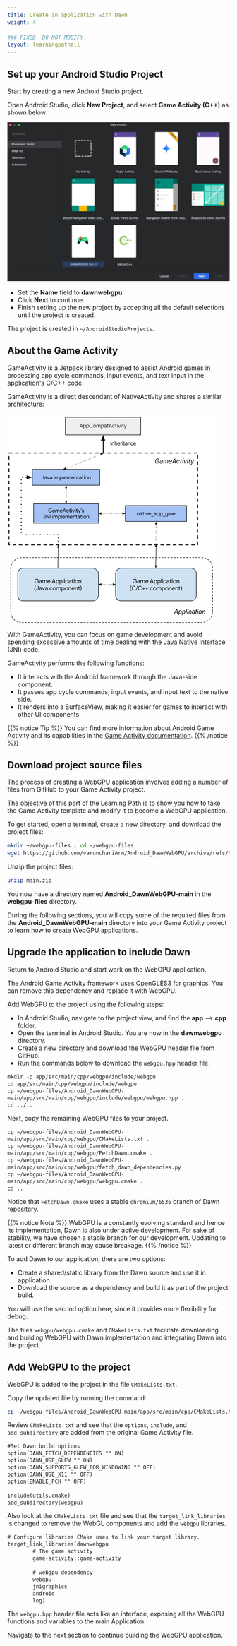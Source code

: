 ```yaml
---
title: Create an application with Dawn
weight: 4

### FIXED, DO NOT MODIFY
layout: learningpathall
---
```


## Set up your Android Studio Project

Start by creating a new Android Studio project.

Open Android Studio, click **New Project**, and select **Game Activity (C++)** as shown below:

![New Game Activity #center](./images/android_studio_new_game_activity.png "Figure 4: New C++ Game Activity")

* Set the **Name** field to **dawnwebgpu**. 
* Click **Next** to continue. 
* Finish setting up the new project by accepting all the default selections until the project is created. 

The project is created in `~/AndroidStudioProjects`.

## About the Game Activity

GameActivity is a Jetpack library designed to assist Android games in processing app cycle commands, input events, and text input in the application's C/C++ code. 

GameActivity is a direct descendant of NativeActivity and shares a similar architecture:

![Game Activity Architecture #center](./images/GameActivityArchitecture.png "Figure 5: Game Activity Architecture")

With GameActivity, you can focus on game development and avoid spending excessive amounts of time dealing with the Java Native Interface (JNI) code.

GameActivity performs the following functions:

* It interacts with the Android framework through the Java-side component.
* It passes app cycle commands, input events, and input text to the native side.
* It renders into a SurfaceView, making it easier for games to interact with other UI components.

{{% notice Tip %}}
You can find more information about Android Game Activity and its capabilities in the [Game Activity documentation](https://developer.android.com/games/agdk/game-activity).
{{% /notice %}}

## Download project source files

The process of creating a WebGPU application involves adding a number of files from GitHub to your Game Activity project. 

The objective of this part of the Learning Path is to show you how to take the Game Activity template and modify it to become a WebGPU application. 

To get started, open a terminal, create a new directory, and download the project files:

```bash
mkdir ~/webgpu-files ; cd ~/webgpu-files
wget https://github.com/varunchariArm/Android_DawnWebGPU/archive/refs/heads/main.zip
```

Unzip the project files:

```bash
unzip main.zip
```

You now have a directory named **Android_DawnWebGPU-main** in the **webgpu-files** directory. 

During the following sections, you will copy some of the required files from the **Android_DawnWebGPU-main** directory into your Game Activity project to learn how to create WebGPU applications.

## Upgrade the application to include Dawn

Return to Android Studio and start work on the WebGPU application. 

The Android Game Activity framework uses OpenGLES3 for graphics. You can remove this dependency and replace it with WebGPU. 

Add WebGPU to the project using the following steps:

* In Android Studio, navigate to the project view, and find the **app** --> **cpp** folder.
* Open the terminal in Android Studio. You are now in the **dawnwebgpu** directory.
* Create a new directory and download the WebGPU header file from GitHub.
* Run the commands below to download the `webgpu.hpp` header file:

```console
mkdir -p app/src/main/cpp/webgpu/include/webgpu
cd app/src/main/cpp/webgpu/include/webgpu
cp ~/webgpu-files/Android_DawnWebGPU-main/app/src/main/cpp/webgpu/include/webgpu/webgpu.hpp .
cd ../..
```

Next, copy the remaining WebGPU files to your project. 

```console
cp ~/webgpu-files/Android_DawnWebGPU-main/app/src/main/cpp/webgpu/CMakeLists.txt .
cp ~/webgpu-files/Android_DawnWebGPU-main/app/src/main/cpp/webgpu/FetchDawn.cmake .
cp ~/webgpu-files/Android_DawnWebGPU-main/app/src/main/cpp/webgpu/fetch_dawn_dependencies.py .
cp ~/webgpu-files/Android_DawnWebGPU-main/app/src/main/cpp/webgpu/webgpu.cmake .
cd ..
```

Notice that `FetchDawn.cmake` uses a stable `chromium/6536` branch of Dawn repository. 

{{% notice Note %}}
WebGPU is a constantly evolving standard and hence its implementation, Dawn is also under active development. For sake of stability, we have chosen a stable branch for our development. Updating to latest or different branch may cause breakage.
{{% /notice %}}

To add Dawn to our application, there are two options:

* Create a shared/static library from the Dawn source and use it in application.
* Download the source as a dependency and build it as part of the project build.

You will use the second option here, since it provides more flexibility for debug.

The files `webgpu/webgpu.cmake` and `CMakeLists.txt` facilitate downloading and building WebGPU with Dawn implementation and integrating Dawn into the project.

## Add WebGPU to the project

WebGPU is added to the project in the file `CMakeLists.txt`.

Copy the updated file by running the command:

```bash
cp ~/webgpu-files/Android_DawnWebGPU-main/app/src/main/cpp/CMakeLists.txt .
```

Review `CMakeLists.txt` and see that the `options`, `include`, and `add_subdirectory` are added from the original Game Activity file.

```output
#Set Dawn build options
option(DAWN_FETCH_DEPENDENCIES "" ON)
option(DAWN_USE_GLFW "" ON)
option(DAWN_SUPPORTS_GLFW_FOR_WINDOWING "" OFF)
option(DAWN_USE_X11 "" OFF)
option(ENABLE_PCH "" OFF)

include(utils.cmake)
add_subdirectory(webgpu)
```

Also look at the `CMakeLists.txt` file and see that the `target_link_libraries` is changed to remove the WebGL components and add the `webgpu` libraries. 

```output
# Configure libraries CMake uses to link your target library.
target_link_libraries(dawnwebgpu
        # The game activity
        game-activity::game-activity

        # webgpu dependency
        webgpu
        jnigraphics
        android
        log)
```


The `webgpu.hpp` header file acts like an interface, exposing all the WebGPU functions and variables to the main Application.

Navigate to the next section to continue building the WebGPU application. 
